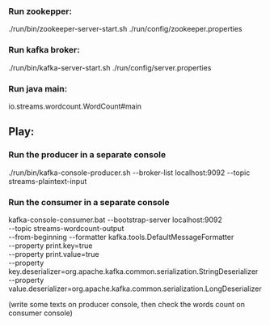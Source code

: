 ### Run zookepper:
./run/bin/zookeeper-server-start.sh ./run/config/zookeeper.properties

### Run kafka broker:
./run/bin/kafka-server-start.sh ./run/config/server.properties

### Run java main:
io.streams.wordcount.WordCount#main

## Play:
### Run the producer in a separate console
./run/bin/kafka-console-producer.sh --broker-list localhost:9092 --topic streams-plaintext-input  

### Run the consumer in a separate console
kafka-console-consumer.bat --bootstrap-server localhost:9092   
                           --topic streams-wordcount-output   
						   --from-beginning 
						   --formatter kafka.tools.DefaultMessageFormatter   
						   --property print.key=true   
						   --property print.value=true   
						   --property key.deserializer=org.apache.kafka.common.serialization.StringDeserializer   
						   --property value.deserializer=org.apache.kafka.common.serialization.LongDeserializer  
						   
(write some texts on producer console, then check the words count on consumer console)
